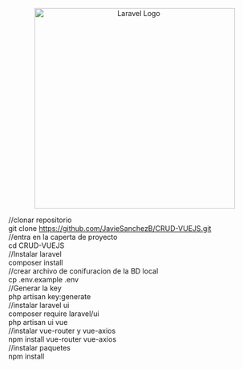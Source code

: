 <p align="center"><a href="https://laravel.com" target="_blank"><img src="https://raw.githubusercontent.com/laravel/art/master/logo-lockup/5%20SVG/2%20CMYK/1%20Full%20Color/laravel-logolockup-cmyk-red.svg" width="400" alt="Laravel Logo"></a></p>

//clonar repositorio </br>
git clone https://github.com/JavieSanchezB/CRUD-VUEJS.git </br>
//entra en la caperta de proyecto </br>
cd CRUD-VUEJS </br> 
//Instalar laravel </br>
composer install </br>
//crear archivo de conifuracion de la BD local </br>
cp .env.example .env </br>
//Generar la key </br>
php artisan key:generate </br>
//instalar laravel ui </br>
composer require laravel/ui </br>
php artisan ui vue </br>
//instalar vue-router y vue-axios </br>
npm install vue-router vue-axios </br>
//instalar paquetes </br>
npm install </br>